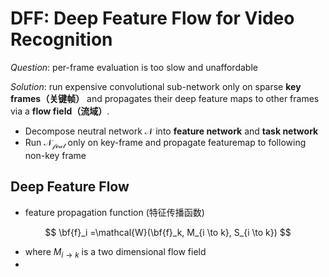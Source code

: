 # DFF: Deep Feature Flow for Video Recognition

*Question*: per-frame evaluation is too slow and unaffordable

*Solution*: run expensive convolutional sub-network only on sparse **key frames（关键帧）** and propagates their deep feature maps to other frames via a **flow field（流域）**.

*   Decompose neutral network $\mathcal{N}$ into **feature network** and **task network**
*   Run $\mathcal{N_{feat}}$ only on key-frame and propagate featuremap to following non-key frame

## Deep Feature Flow

*   feature propagation function (特征传播函数)

$$
\bf{f}_i =\mathcal{W}(\bf{f}_k, M_{i \to k}, S_{i \to k})
$$

*   where $M_{i \to k}$ is a two dimensional flow field
*   

